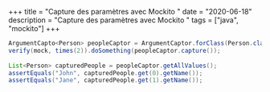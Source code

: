 +++
title = "Capture des paramètres avec Mockito "
date = "2020-06-18"
description = "Capture des paramètres avec Mockito "
tags = ["java", "mockito"]
+++


```Java
ArgumentCapto<Person> peopleCaptor = ArgumentCaptor.forClass(Person.class);
verify(mock, times(2)).doSomething(peopleCaptor.capture());
        
List<Person> capturedPeople = peopleCaptor.getAllValues();
assertEquals("John", capturedPeople.get(0).getName());
assertEquals("Jane", capturedPeople.get(1).getName());
```
